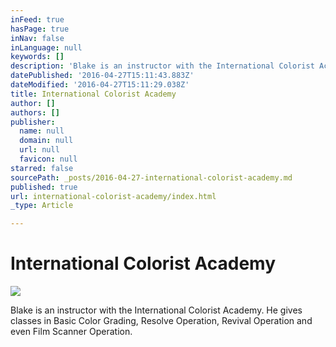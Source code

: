 ```yaml
---
inFeed: true
hasPage: true
inNav: false
inLanguage: null
keywords: []
description: 'Blake is an instructor with the International Colorist Academy. He gives classes in Basic Color Grading, Resolve Operation, Revival Operation and even Film Scanner Operation. '
datePublished: '2016-04-27T15:11:43.883Z'
dateModified: '2016-04-27T15:11:29.038Z'
title: International Colorist Academy
author: []
authors: []
publisher:
  name: null
  domain: null
  url: null
  favicon: null
starred: false
sourcePath: _posts/2016-04-27-international-colorist-academy.md
published: true
url: international-colorist-academy/index.html
_type: Article

---
```

# International Colorist Academy
![](https://the-grid-user-content.s3-us-west-2.amazonaws.com/d16d746a-128c-4996-b942-483aa851c0d3.jpg)

Blake is an instructor with the International Colorist Academy. He gives classes in Basic Color Grading, Resolve Operation, Revival Operation and even Film Scanner Operation.